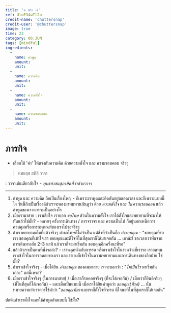 ```yaml
---
title: 'ค สระ -ำ'
ref: UloE34wTl2o
credit-name: 'chuttersnap'
credit-user: '@chuttersnap'
image: true
time: 23
category: 06:JUN
tags: [mindful]
ingredients:
  -
    name: คำพูด
    amount:
    unit:
  -
    name: ความคิด
    amount:
    unit:
  -
    name: ความตั้งใจ
    amount:
    unit:
  -
    name: ความรอบคอบ
    amount:
    unit:
---
```


# ภารกิจ
 - เลือกใช้ 'คำ' ให้ตรงกับความคิด ด้วยความตั้งใจ และ ความรอบคอบ จริงๆ
> หทยสฺส สทิสี วาจา

: วาจาเช่นเดียวกับใจ - *พุทธศาสนสุภาษิตที่ว่าด้วยวาจา*

---

1. คำพูด และ ความคิด ถือเป็นเรื่องใหญ่ - ก็เพราะเราพูดและคิดกันอยู่ตลอดเวลา และก็เพราะแบบนี้ไง วันนี้ถึงเป็นเรื่องดีถ้าเราจะลองมาทบทวนกันดูว่า ด้วย *ความตั้งใจ* และ *ในความรอบคอบ* แล้วคำพูดของเราควรจะเป็นอย่างไร
2. เมื่อเรามาสาย : เราเสียใจ เราบอก *ขอโทษ* ส่วนในความตั้งใจ เราได้ตั้งใจและพยายามที่จะมาให้ทันแล้วใช่มั๊ย? - หลายๆ ครั้งการเดินทาง / การจราจร และ ความเป็นไป ก็อยู่นอกเหนือการควบคุมหรือการกะเกณฑ์ของเราไปซะจริงๆ
3. ถ้าเราพยายามเต็มที่แล้วจริงๆ คำขอโทษก็ไม่จำเป็น แต่สิ่งที่จำเป็นคือ *คำขอบคุณ* - "ขอบคุณที่รอเรา ขอบคุณที่เข้าใจเรา ขอบคุณและดีใจที่ในที่สุดเราก็ได้มาเจอกัน ... เอาล่ะ! ขอเวลาเราพักจากการเดินทางสัก 2-3 นาที แล้วเราก็จะมาเริ่มกัน ขอบคุณอีกครั้งนะที่รอ"
4. แล้วถ้าเราเป็นคนที่นั่งรอล่ะ? - เราหงุดหงิดกับการรอ หรือเราเข้าใจในระหว่างที่เรารอ เราอดทน เราเข้าใจในการรอคอยของเรา และเราเองก็เข้าใจในความพยายามและการเดินทางของอีกฝ่าย ใช่มั๊ย?
5. ถ้าเราเข้าใจจริงๆ - เมื่อได้ยิน *คำขอบคุณ* ของคนมาสาย เราจะบอกว่า : "*ไม่เป็นไร* มาเริ่มกันเถอะ" แค่นี้เหรอ?
6. เมื่อเราเข้าใจจริงๆ (ในการมาสาย) / เมื่อเราก็รอคอยจริงๆ (ที่จะได้เจอกัน) / เมื่อเราก็ยินดีจริงๆ (ที่ในที่สุดก็ได้เจอกัน) - และเมื่อเป็นแบบนี้ เมื่อเราได้ยินคำพูดว่า *ขอบคุณ(ที่รอ)* ... นั่นหมายความว่าเราควรใช้คำว่า "*ขอบคุณที่มา* และเราก็ตั้งใจที่จะรอ ดีใจนะที่ในที่สุดเราก็ได้เจอกัน"

ปกติแล้วเราตั้งใจและใช้คำพูดกันแบบนี้ ใช่มั๊ย?

---
